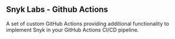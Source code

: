 ## Snyk Labs - Github Actions
A set of custom GitHub Actions providing additional functionality to implement Snyk in your GitHub Actions CI/CD pipeline.
